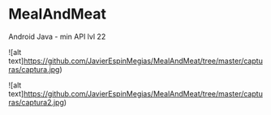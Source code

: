 # MealAndMeat
Android Java - min API lvl 22

![alt text]https://github.com/JavierEspinMegias/MealAndMeat/tree/master/capturas/captura.jpg)

![alt text]https://github.com/JavierEspinMegias/MealAndMeat/tree/master/capturas/captura2.jpg)
